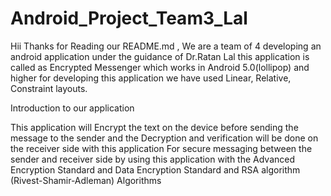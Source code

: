 # Android_Project_Team3_Lal


Hii Thanks for  Reading our README.md  , 
We are a team of 4 developing an android application under the guidance of Dr.Ratan Lal this application is  called as Encrypted Messenger which works in Android 5.0(lollipop) and higher for developing this application we have used  Linear, Relative, Constraint layouts.

Introduction to our application

This application will Encrypt the text on the device before sending the message to the sender  and the Decryption and verification will be done on the receiver side with this application 
For secure messaging between the sender and receiver side by using this application with the
Advanced Encryption Standard and Data Encryption Standard and RSA algorithm (Rivest-Shamir-Adleman) Algorithms

